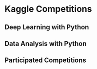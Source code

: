 # Kaggle Competitions

## Deep Learning with Python

## Data Analysis with Python

## Participated Competitions
